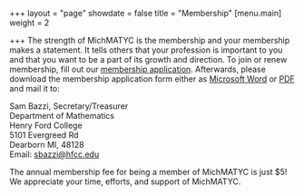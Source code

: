 +++
layout = "page"
showdate = false
title = "Membership"
[menu.main]
weight = 2

+++
The strength of MichMATYC is the membership and your membership makes a statement. It tells others that your profession is important to you and that you want to be a part of its growth and direction. To join or renew membership, fill out our [membership application](https://docs.google.com/forms/d/1BvfadG2g2hn7knYdHBIJDUH3ewkWLdBye-sJSbw9PEw). Afterwards, please download the membership application form either as [Microsoft Word](http://www.michmatyc.org/Membership%20Application%20form/memberform.doc) or [PDF](http://www.michmatyc.org/Membership%20Application%20form/memberform.pdf) and mail it to:

Sam Bazzi, Secretary/Treasurer<br>
Department of Mathematics<br>
Henry Ford College<br>
5101 Evergreed Rd<br>
Dearborn MI, 48128<br>
Email: [sbazzi@hfcc.edu](mailto:sbazzi@hfcc.edu)

The annual membership fee for being a member of MichMATYC is just $5!<br> 
We appreciate your time, efforts, and support of MichMATYC.
